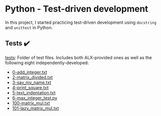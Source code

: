 # Python - Test-driven development
In this project, I started practicing test-driven development using `docstring` and `unittest` in Python.

## Tests ✔️
[tests](https://github.com/richard-1257/alx-higher_level_programming/tree/master/0x07-python-test_driven_development/tests): Folder of test files. Includes both ALX-provided ones as well as the following eight independently-developed:
- [0-add_integer.txt](https://github.com/richard-1257/alx-higher_level_programming/blob/master/0x07-python-test_driven_development/tests/0-add_integer.txt)
- [2-matrix_divided.txt](https://github.com/richard-1257/alx-higher_level_programming/blob/master/0x07-python-test_driven_development/tests/2-matrix_divided.txt)
- [3-say_my_name.txt](https://github.com/richard-1257/alx-higher_level_programming/blob/master/0x07-python-test_driven_development/tests/3-say_my_name.txt)
- [4-print_square.txt](https://github.com/richard-1257/alx-higher_level_programming/blob/master/0x07-python-test_driven_development/tests/4-print_square.txt)
- [5-text_indentation.txt](https://github.com/richard-1257/alx-higher_level_programming/blob/master/0x07-python-test_driven_development/tests/5-text_indentation.txt)
- [6-max_integer_test.py](https://github.com/richard-1257/alx-higher_level_programming/blob/master/0x07-python-test_driven_development/tests/6-max_integer_test.py)
- [100-matrix_mul.txt](https://github.com/richard-1257/alx-higher_level_programming/blob/master/0x07-python-test_driven_development/tests/100-matrix_mul.txt)
- [101-lazy_matrix_mul.txt](https://github.com/richard-1257/alx-higher_level_programming/blob/master/0x07-python-test_driven_development/tests/101-lazy_matrix_mul.txt)
